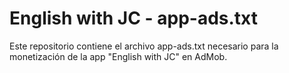 # English with JC - app-ads.txt

Este repositorio contiene el archivo app-ads.txt necesario para la monetización de la app "English with JC" en AdMob.